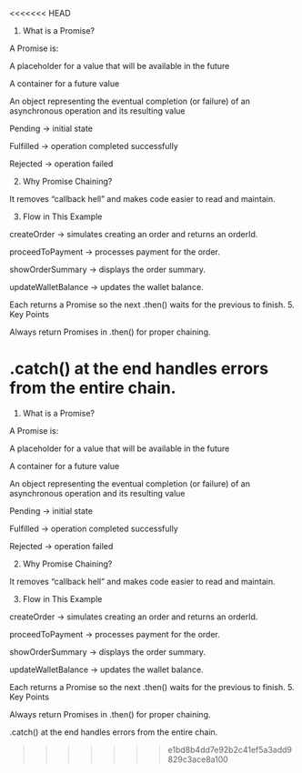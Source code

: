 <<<<<<< HEAD
1. What is a Promise?

A Promise is:

A placeholder for a value that will be available in the future

A container for a future value

An object representing the eventual completion (or failure) of an asynchronous operation and its resulting value

Pending → initial state

Fulfilled → operation completed successfully

Rejected → operation failed

2. Why Promise Chaining?

It removes “callback hell” and makes code easier to read and maintain.

3. Flow in This Example

createOrder → simulates creating an order and returns an orderId.

proceedToPayment → processes payment for the order.

showOrderSummary → displays the order summary.

updateWalletBalance → updates the wallet balance.

Each returns a Promise so the next .then() waits for the previous to finish.
5. Key Points

Always return Promises in .then() for proper chaining.

.catch() at the end handles errors from the entire chain.
=======
1. What is a Promise?

A Promise is:

A placeholder for a value that will be available in the future

A container for a future value

An object representing the eventual completion (or failure) of an asynchronous operation and its resulting value

Pending → initial state

Fulfilled → operation completed successfully

Rejected → operation failed

2. Why Promise Chaining?

It removes “callback hell” and makes code easier to read and maintain.

3. Flow in This Example

createOrder → simulates creating an order and returns an orderId.

proceedToPayment → processes payment for the order.

showOrderSummary → displays the order summary.

updateWalletBalance → updates the wallet balance.

Each returns a Promise so the next .then() waits for the previous to finish.
5. Key Points

Always return Promises in .then() for proper chaining.

.catch() at the end handles errors from the entire chain.
>>>>>>> e1bd8b4dd7e92b2c41ef5a3add9829c3ace8a100

